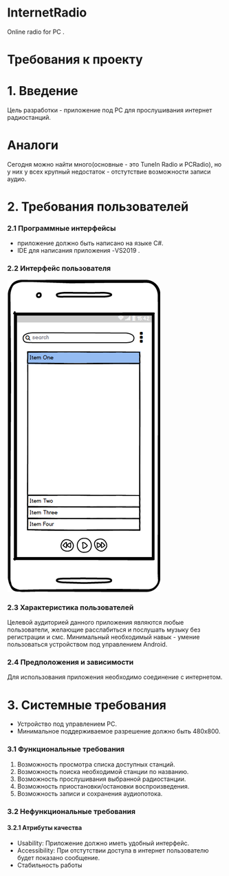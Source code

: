 # InternetRadio
Online radio for PC .

# Требования к проекту
# 1. Введение
Цель разработки - приложение под PC для прослушивания интернет радиостанций. 
# Аналоги
 Cегодня можно найти много(основные - это TuneIn Radio и PCRadio), но у них у всех крупный недостаток - отстутствие возможности записи аудио.
# 2. Требования пользователей
### 2.1 Программные интерфейсы  
  - приложение должно быть написано на языке C#.
  - IDE для написания приложения -VS2019 .
### 2.2 Интерфейс пользователя
![alt text](mockups/Mockup.png)
### 2.3 Характеристика пользователей
Целевой аудиторией данного приложения являются любые пользователи, желающие расслабиться и послушать музыку без регистрации и смс. Минимальный необходимый навык - умение пользоваться устройством под управлением Android.
### 2.4 Предположения и зависимости
Для использования приложения необходимо соединение с интернетом.
# 3. Системные требования
 - Устройство под управлением PC.
 - Минимальное поддерживаемое разрешение должно быть 480x800.
 ### 3.1 Функциональные требования
 1. Возможность просмотра списка доступных станций.
 2. Возможность поиска необходимой станции по названию.
 3. Возможность прослушивания выбранной радиостанции.
 4. Возможность приостановки/остановки воспроизведения.
 5. Возможность записи и сохранения аудиопотока.
 ### 3.2 Нефункциональные требования
 #### 3.2.1 Атрибуты качества
  - Usability: Приложение должно иметь удобный интерфейс.
  - Accessibility: При отстутствии доступа в интернет пользователю будет показано сообщение.
  - Стабильность работы
